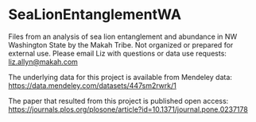 # SeaLionEntanglementWA
Files from an analysis of sea lion entanglement and abundance in NW Washington State by the Makah Tribe. Not organized or prepared for external use. Please email Liz with questions or data use requests: liz.allyn@makah.com

The underlying data for this project is available from Mendeley data: <https://data.mendeley.com/datasets/447sm2rwrk/1>

The paper that resulted from this project is published open access: <https://journals.plos.org/plosone/article?id=10.1371/journal.pone.0237178>
